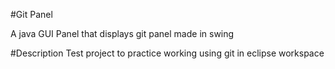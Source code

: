#Git Panel 

A java GUI Panel that displays git panel made in swing 

#Description 
Test project to practice working using git in eclipse workspace